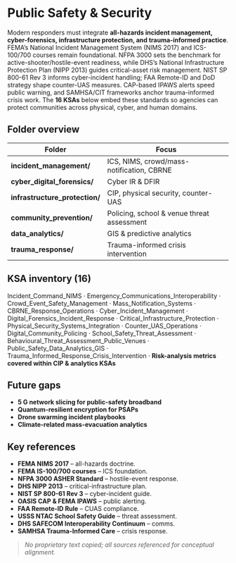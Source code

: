 Public Safety & Security
========================

Modern responders must integrate **all-hazards incident management, cyber-forensics, infrastructure protection, and trauma-informed practice**. FEMA’s National Incident Management System (NIMS 2017) and ICS-100/700 courses remain foundational. NFPA 3000 sets the benchmark for active-shooter/hostile-event readiness, while DHS’s National Infrastructure Protection Plan (NIPP 2013) guides critical-asset risk management. NIST SP 800-61 Rev 3 informs cyber-incident handling; FAA Remote-ID and DoD strategy shape counter-UAS measures. CAP-based IPAWS alerts speed public warning, and SAMHSA/CIT frameworks anchor trauma-informed crisis work. The **16 KSAs** below embed these standards so agencies can protect communities across physical, cyber, and human domains.

## Folder overview

| Folder | Focus |
|--------|-------|
| **incident_management/** | ICS, NIMS, crowd/mass-notification, CBRNE |
| **cyber_digital_forensics/** | Cyber IR & DFIR |
| **infrastructure_protection/** | CIP, physical security, counter-UAS |
| **community_prevention/** | Policing, school & venue threat assessment |
| **data_analytics/** | GIS & predictive analytics |
| **trauma_response/** | Trauma-informed crisis intervention |

## KSA inventory (16)

Incident_Command_NIMS · Emergency_Communications_Interoperability · Crowd_Event_Safety_Management · Mass_Notification_Systems · CBRNE_Response_Operations · Cyber_Incident_Management · Digital_Forensics_Incident_Response · Critical_Infrastructure_Protection · Physical_Security_Systems_Integration · Counter_UAS_Operations · Digital_Community_Policing · School_Safety_Threat_Assessment · Behavioural_Threat_Assessment_Public_Venues · Public_Safety_Data_Analytics_GIS · Trauma_Informed_Response_Crisis_Intervention · **Risk-analysis metrics covered within CIP & analytics KSAs**

## Future gaps

* **5 G network slicing for public-safety broadband**  
* **Quantum-resilient encryption for PSAPs**  
* **Drone swarming incident playbooks**  
* **Climate-related mass-evacuation analytics**

## Key references

- **FEMA NIMS 2017** – all-hazards doctrine.
- **FEMA IS-100/700 courses** – ICS foundation.
- **NFPA 3000 ASHER Standard** – hostile-event response.
- **DHS NIPP 2013** – critical-infrastructure plan.
- **NIST SP 800-61 Rev 3** – cyber-incident guide.
- **OASIS CAP & FEMA IPAWS** – public alerting.
- **FAA Remote-ID Rule** – CUAS compliance.
- **USSS NTAC School Safety Guide** – threat assessment.
- **DHS SAFECOM Interoperability Continuum** – comms.
- **SAMHSA Trauma-Informed Care** – crisis response.

> *No proprietary text copied; all sources referenced for conceptual alignment.*
